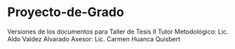 # Proyecto-de-Grado
Versiones de los documentos para Taller de Tesis II 
Tutor Metodológico: Lic. Aldo Valdez Alvarado
Asesor: Lic. Carmen Huanca Quisbert
